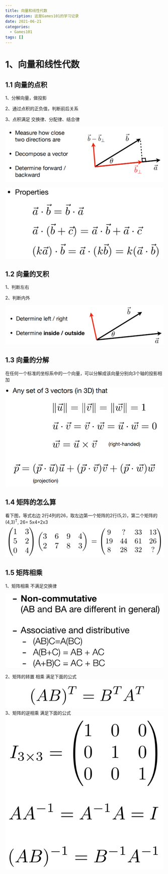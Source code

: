 ```yaml
---
title: 向量和线性代数
description: 这是Games101的学习记录
date: 2021-06-21
categories:
  - Games101
tags: []
---
```

# 1、向量和线性代数

## 1.1 向量的点积

1、分解向量，做投影

2、通过点积的正负值，判断前后关系

3、点积满足 交换律、分配律、结合律

![](attachments/pasted-img-2023-10-15-14-34-07.png)

![](attachments/pasted-img-2023-10-15-17-22-19.png)
## 1.2 向量的叉积

1、判断左右

2、判断内外

![](attachments/pasted-img-2023-10-15-17-03-09.png)

## 1.3 向量的分解

在任何一个标准的坐标系中的一个向量，可以分解成该向量分别向3个轴的投影相加

![](attachments/pasted-img-2023-10-15-17-05-08.png)

## 1.4 矩阵的怎么算

看下图，等式右边 2行4列的26，取左边第一个矩阵的2行(5,2)，第二个矩阵的(4,3)<sup>T</sup>, 26= 5x4+2x3
![](attachments/pasted-img-2023-10-15-17-48-36.png)

## 1.5 矩阵相乘 

1、矩阵相乘 不满足交换律

![](attachments/pasted-img-2023-10-15-17-49-53.png)

2、矩阵的转置 相乘 满足下面的公式
![](attachments/pasted-img-2023-10-15-18-11-53.png)
3、矩阵的逆相乘 满足下面的公式
![](attachments/pasted-img-2023-10-15-18-13-08.png)

